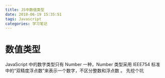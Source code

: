 ```yaml
---
title: JS中数值类型
date: 2018-06-19 15:35:51
tags: Javascript
categories: 学习笔记
---
```


# 数值类型

JavaScript 中的数字类型只有 Number 一种，Number 类型采用 IEEE754 标准中的“双精度浮点数”来表示一个数字，不区分整数和浮点数 。
先挖个坑